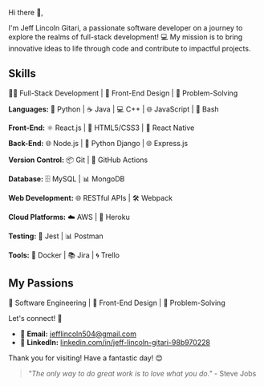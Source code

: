 Hi there 👋,

I'm Jeff Lincoln Gitari, a passionate software developer on a journey to explore the realms of full-stack development! 💻 My mission is to bring innovative ideas to life through code and contribute to impactful projects.

## Skills

👨‍💻 Full-Stack Development | 🎨 Front-End Design | 🎲 Problem-Solving

**Languages:** 🐍 Python | ☕ Java | 💻 C++ | 🌐 JavaScript | 🐚 Bash

**Front-End:** ⚛️ React.js | 🎨 HTML5/CSS3 | 📱 React Native

**Back-End:** 🌐 Node.js | 🐍 Python Django | 🌐 Express.js

**Version Control:** 📦 Git | 🧲 GitHub Actions

**Database:** 🗄️ MySQL | 📊 MongoDB

**Web Development:** 🌐 RESTful APIs | 🛠️ Webpack

**Cloud Platforms:** ☁️ AWS | 🚀 Heroku

**Testing:** 🧪 Jest | 📊 Postman

**Tools:** 🐳 Docker | 📚 Jira | 🌀 Trello

## My Passions

🚀 Software Engineering | 🎨 Front-End Design | 🎲 Problem-Solving

Let's connect! 🤝

- 📧 **Email:** jefflincoln504@gmail.com
- 🔗 **LinkedIn:** [linkedin.com/in/jeff-lincoln-gitari-98b970228](https://www.linkedin.com/in/jeff-lincoln-gitari-98b970228)

Thank you for visiting! Have a fantastic day! 😊

> *"The only way to do great work is to love what you do."* - Steve Jobs
